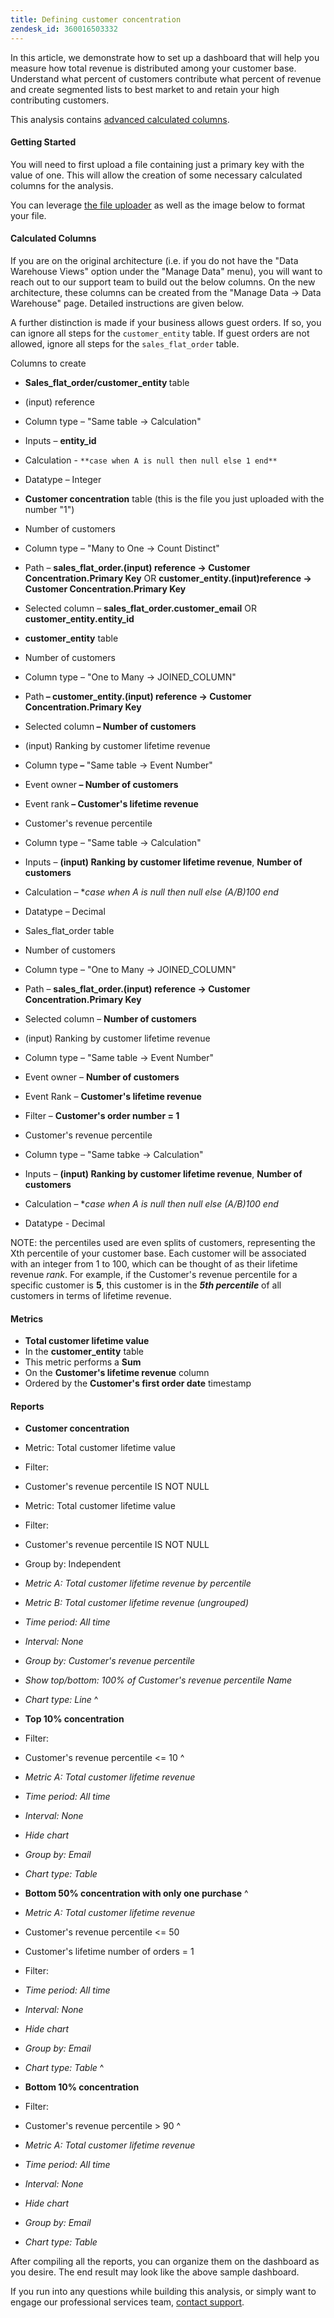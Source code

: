 ```yaml
---
title: Defining customer concentration
zendesk_id: 360016503332
---
```


In this article, we demonstrate how to set up a dashboard that will help you measure how total revenue is distributed among your customer base. Understand what percent of customers contribute what percent of revenue and create segmented lists to best market to and retain your high contributing customers.

This analysis contains [advanced calculated columns](../data-warehouse-mgr/adv-calc-columns.md).

#### Getting Started

You will need to first upload a file containing just a primary key with the value of one. This will allow the creation of some necessary calculated columns for the analysis.

You can leverage [the file uploader](../importing-data/connecting-data/using-file-uploader.md) as well as the image below to format your file.

#### Calculated Columns

If you are on the original architecture (i.e. if you do not have the "Data Warehouse Views" option under the "Manage Data" menu), you will want to reach out to our support team to build out the below columns. On the new architecture, these columns can be created from the "Manage Data -&gt; Data Warehouse" page. Detailed instructions are given below.

A further distinction is made if your business allows guest orders. If so, you can ignore all steps for the `customer_entity` table. If guest orders are not allowed, ignore all steps for the `sales_flat_order` table.

Columns to create

* <strong>Sales_flat_order/customer_entity </strong>table
* (input) reference
* Column type – "Same table -&gt; Calculation"
* Inputs – **entity_id**
* Calculation - `**case when A is null then null else 1 end**`
* Datatype – Integer

* **Customer concentration** table (this is the file you just uploaded with the number "1")
* Number of customers
* Column type – "Many to One -&gt; Count Distinct"
* Path – **sales_flat_order.(input) reference -&gt; Customer Concentration.Primary Key** OR <strong> customer_entity.(input)reference -&gt; Customer Concentration.Primary Key</strong>
* Selected column – **sales_flat_order.customer_email** OR **customer_entity.entity_id**

* **customer_entity** table
* Number of customers
* Column type – "One to Many -&gt; JOINED_COLUMN"
* Path<strong> – customer_entity.(input) reference -&gt; Customer Concentration.Primary Key</strong>
* Selected column<strong> – Number of customers</strong>

* (input) Ranking by customer lifetime revenue
* Column type<strong> – </strong>"Same table -&gt; Event Number"
* Event owner<strong> – Number of customers</strong>
* Event rank<strong> – Customer's lifetime revenue</strong>

* Customer's revenue percentile
* Column type – "Same table -&gt; Calculation"
* Inputs – **(input) Ranking by customer lifetime revenue**, **Number of customers**
* Calculation – **case when A is null then null else (A/B)*100 end**
* Datatype – Decimal

* Sales_flat_order table
* Number of customers
* Column type – "One to Many -&gt; JOINED_COLUMN"
* Path – **sales_flat_order.(input) reference -&gt; Customer Concentration.Primary Key**
* Selected column – **Number of customers**

* (input) Ranking by customer lifetime revenue
* Column type – "Same table -&gt; Event Number"
* Event owner – **Number of customers**
* Event Rank – **Customer's lifetime revenue**
* Filter – **Customer's order number = 1**

* Customer's revenue percentile
* Column type – "Same tabke -&gt; Calculation"
* Inputs – **(input) Ranking by customer lifetime revenue**, **Number of customers**
* Calculation – **case when A is null then null else (A/B)*100 end**
* Datatype - Decimal

NOTE: the percentiles used are even splits of customers, representing the Xth percentile of your customer base. Each customer will be associated with an integer from 1 to 100, which can be thought of as their lifetime revenue *rank*. For example, if the Customer's revenue percentile for a specific customer is **5**, this customer is in the ***5th percentile*** of all customers in terms of lifetime revenue.

#### Metrics

* **Total customer lifetime value**
* In the **customer_entity** table
* This metric performs a **Sum**
* On the **Customer's lifetime revenue** column
* Ordered by the **Customer's first order date** timestamp

#### Reports

* **Customer concentration**
* Metric: Total customer lifetime value
* Filter:
* Customer's revenue percentile IS NOT NULL

* Metric: Total customer lifetime value
* Filter:
* Customer's revenue percentile IS NOT NULL

* Group by: Independent
* *Metric A: Total customer lifetime revenue by percentile*
* *Metric B: Total customer lifetime revenue (ungrouped)*
* *Time period: All time*
* *Interval: None*
* *Group by: Customer's revenue percentile*
* *Show top/bottom: 100% of Customer's revenue percentile Name*
* *Chart type: Line*
^

* **Top 10% concentration**
* Filter:
* Customer's revenue percentile &lt;= 10
^

* *Metric A: Total customer lifetime revenue*
* *Time period: All time*
* *Interval: None*
* *Hide chart*
* *Group by: Email*
* *Chart type: Table*

* **Bottom 50% concentration with only one purchase**
^

* *Metric A: Total customer lifetime revenue*
* Customer's revenue percentile &lt;= 50
* Customer's lifetime number of orders = 1
* Filter:

* *Time period: All time*
* *Interval: None*
* *Hide chart*
* *Group by: Email*
* *Chart type: Table*
^

* **Bottom 10% concentration**
* Filter:
* Customer's revenue percentile &gt; 90
^

* *Metric A: Total customer lifetime revenue*
* *Time period: All time*
* *Interval: None*
* *Hide chart*
* *Group by: Email*
* *Chart type: Table*

After compiling all the reports, you can organize them on the dashboard as you desire. The end result may look like the above sample dashboard.

If you run into any questions while building this analysis, or simply want to engage our professional services team, [contact support](../../getting-started/support.md).
